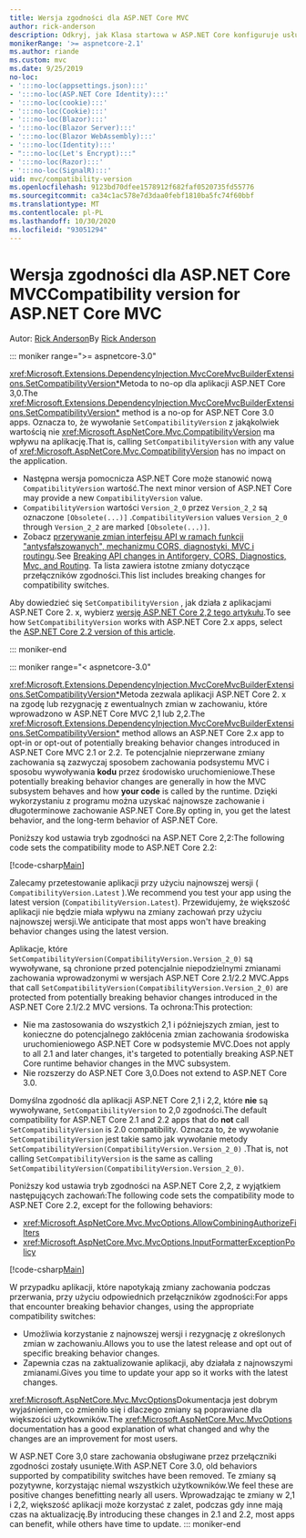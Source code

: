 ```yaml
---
title: Wersja zgodności dla ASP.NET Core MVC
author: rick-anderson
description: Odkryj, jak Klasa startowa w ASP.NET Core konfiguruje usługi i potok żądań aplikacji.
monikerRange: '>= aspnetcore-2.1'
ms.author: riande
ms.custom: mvc
ms.date: 9/25/2019
no-loc:
- ':::no-loc(appsettings.json):::'
- ':::no-loc(ASP.NET Core Identity):::'
- ':::no-loc(cookie):::'
- ':::no-loc(Cookie):::'
- ':::no-loc(Blazor):::'
- ':::no-loc(Blazor Server):::'
- ':::no-loc(Blazor WebAssembly):::'
- ':::no-loc(Identity):::'
- ":::no-loc(Let's Encrypt):::"
- ':::no-loc(Razor):::'
- ':::no-loc(SignalR):::'
uid: mvc/compatibility-version
ms.openlocfilehash: 9123bd70dfee1578912f682faf0520735fd55776
ms.sourcegitcommit: ca34c1ac578e7d3daa0febf1810ba5fc74f60bbf
ms.translationtype: MT
ms.contentlocale: pl-PL
ms.lasthandoff: 10/30/2020
ms.locfileid: "93051294"
---
```

# <a name="compatibility-version-for-aspnet-core-mvc"></a><span data-ttu-id="3eec4-103">Wersja zgodności dla ASP.NET Core MVC</span><span class="sxs-lookup"><span data-stu-id="3eec4-103">Compatibility version for ASP.NET Core MVC</span></span>

<span data-ttu-id="3eec4-104">Autor: [Rick Anderson](https://twitter.com/RickAndMSFT)</span><span class="sxs-lookup"><span data-stu-id="3eec4-104">By [Rick Anderson](https://twitter.com/RickAndMSFT)</span></span>

::: moniker range=">= aspnetcore-3.0"

<span data-ttu-id="3eec4-105"><xref:Microsoft.Extensions.DependencyInjection.MvcCoreMvcBuilderExtensions.SetCompatibilityVersion*>Metoda to no-op dla aplikacji ASP.NET Core 3,0.</span><span class="sxs-lookup"><span data-stu-id="3eec4-105">The <xref:Microsoft.Extensions.DependencyInjection.MvcCoreMvcBuilderExtensions.SetCompatibilityVersion*> method is a no-op for ASP.NET Core 3.0 apps.</span></span> <span data-ttu-id="3eec4-106">Oznacza to, że wywołanie `SetCompatibilityVersion` z jakąkolwiek wartością nie <xref:Microsoft.AspNetCore.Mvc.CompatibilityVersion> ma wpływu na aplikację.</span><span class="sxs-lookup"><span data-stu-id="3eec4-106">That is, calling `SetCompatibilityVersion` with any value of <xref:Microsoft.AspNetCore.Mvc.CompatibilityVersion> has no impact on the application.</span></span>

* <span data-ttu-id="3eec4-107">Następna wersja pomocnicza ASP.NET Core może stanowić nową `CompatibilityVersion` wartość.</span><span class="sxs-lookup"><span data-stu-id="3eec4-107">The next minor version of ASP.NET Core may provide a new `CompatibilityVersion` value.</span></span>
* <span data-ttu-id="3eec4-108">`CompatibilityVersion` wartości `Version_2_0` przez `Version_2_2` są oznaczone `[Obsolete(...)]` .</span><span class="sxs-lookup"><span data-stu-id="3eec4-108">`CompatibilityVersion` values `Version_2_0` through `Version_2_2` are marked `[Obsolete(...)]`.</span></span>
* <span data-ttu-id="3eec4-109">Zobacz [przerywanie zmian interfejsu API w ramach funkcji "antysfałszowanych", mechanizmu CORS, diagnostyki, MVC i routingu](https://github.com/aspnet/Announcements/issues/387).</span><span class="sxs-lookup"><span data-stu-id="3eec4-109">See [Breaking API changes in Antiforgery, CORS, Diagnostics, Mvc, and Routing](https://github.com/aspnet/Announcements/issues/387).</span></span> <span data-ttu-id="3eec4-110">Ta lista zawiera istotne zmiany dotyczące przełączników zgodności.</span><span class="sxs-lookup"><span data-stu-id="3eec4-110">This list includes breaking changes for compatibility switches.</span></span>

<span data-ttu-id="3eec4-111">Aby dowiedzieć się `SetCompatibilityVersion` , jak działa z aplikacjami ASP.NET Core 2. x, wybierz [wersję ASP.NET Core 2,2 tego artykułu](?view=aspnetcore-2.2).</span><span class="sxs-lookup"><span data-stu-id="3eec4-111">To see how `SetCompatibilityVersion` works with ASP.NET Core 2.x apps, select the [ASP.NET Core 2.2 version of this article](?view=aspnetcore-2.2).</span></span>

::: moniker-end

::: moniker range="< aspnetcore-3.0"

<span data-ttu-id="3eec4-112"><xref:Microsoft.Extensions.DependencyInjection.MvcCoreMvcBuilderExtensions.SetCompatibilityVersion*>Metoda zezwala aplikacji ASP.NET Core 2. x na zgodę lub rezygnację z ewentualnych zmian w zachowaniu, które wprowadzono w ASP.NET Core MVC 2,1 lub 2,2.</span><span class="sxs-lookup"><span data-stu-id="3eec4-112">The <xref:Microsoft.Extensions.DependencyInjection.MvcCoreMvcBuilderExtensions.SetCompatibilityVersion*> method allows an ASP.NET Core 2.x app to opt-in or opt-out of potentially breaking behavior changes introduced in ASP.NET Core MVC 2.1 or 2.2.</span></span> <span data-ttu-id="3eec4-113">Te potencjalnie nieprzerwane zmiany zachowania są zazwyczaj sposobem zachowania podsystemu MVC i sposobu wywoływania **kodu** przez środowisko uruchomieniowe.</span><span class="sxs-lookup"><span data-stu-id="3eec4-113">These potentially breaking behavior changes are generally in how the MVC subsystem behaves and how **your code** is called by the runtime.</span></span> <span data-ttu-id="3eec4-114">Dzięki wykorzystaniu z programu można uzyskać najnowsze zachowanie i długoterminowe zachowanie ASP.NET Core.</span><span class="sxs-lookup"><span data-stu-id="3eec4-114">By opting in, you get the latest behavior, and the long-term behavior of ASP.NET Core.</span></span>

<span data-ttu-id="3eec4-115">Poniższy kod ustawia tryb zgodności na ASP.NET Core 2,2:</span><span class="sxs-lookup"><span data-stu-id="3eec4-115">The following code sets the compatibility mode to ASP.NET Core 2.2:</span></span>

[!code-csharp[Main](compatibility-version/samples/2.x/CompatibilityVersionSample/Startup.cs?name=snippet1)]

<span data-ttu-id="3eec4-116">Zalecamy przetestowanie aplikacji przy użyciu najnowszej wersji ( `CompatibilityVersion.Latest` ).</span><span class="sxs-lookup"><span data-stu-id="3eec4-116">We recommend you test your app using the latest version (`CompatibilityVersion.Latest`).</span></span> <span data-ttu-id="3eec4-117">Przewidujemy, że większość aplikacji nie będzie miała wpływu na zmiany zachowań przy użyciu najnowszej wersji.</span><span class="sxs-lookup"><span data-stu-id="3eec4-117">We anticipate that most apps won't have breaking behavior changes using the latest version.</span></span>

<span data-ttu-id="3eec4-118">Aplikacje, które `SetCompatibilityVersion(CompatibilityVersion.Version_2_0)` są wywoływane, są chronione przed potencjalnie niepodzielnymi zmianami zachowania wprowadzonymi w wersjach ASP.NET Core 2.1/2.2 MVC.</span><span class="sxs-lookup"><span data-stu-id="3eec4-118">Apps that call `SetCompatibilityVersion(CompatibilityVersion.Version_2_0)` are protected from potentially breaking behavior changes introduced in the ASP.NET Core 2.1/2.2 MVC versions.</span></span> <span data-ttu-id="3eec4-119">Ta ochrona:</span><span class="sxs-lookup"><span data-stu-id="3eec4-119">This protection:</span></span>

* <span data-ttu-id="3eec4-120">Nie ma zastosowania do wszystkich 2,1 i późniejszych zmian, jest to konieczne do potencjalnego zakłócenia zmian zachowania środowiska uruchomieniowego ASP.NET Core w podsystemie MVC.</span><span class="sxs-lookup"><span data-stu-id="3eec4-120">Does not apply to all 2.1 and later changes, it's targeted to potentially breaking ASP.NET Core runtime behavior changes in the MVC subsystem.</span></span>
* <span data-ttu-id="3eec4-121">Nie rozszerzy do ASP.NET Core 3,0.</span><span class="sxs-lookup"><span data-stu-id="3eec4-121">Does not extend to ASP.NET Core 3.0.</span></span>

<span data-ttu-id="3eec4-122">Domyślna zgodność dla aplikacji ASP.NET Core 2,1 i 2,2, które **nie** są wywoływane, `SetCompatibilityVersion` to 2,0 zgodności.</span><span class="sxs-lookup"><span data-stu-id="3eec4-122">The default compatibility for ASP.NET Core 2.1 and 2.2 apps that do **not** call `SetCompatibilityVersion` is 2.0 compatibility.</span></span> <span data-ttu-id="3eec4-123">Oznacza to, że wywołanie `SetCompatibilityVersion` jest takie samo jak wywołanie metody `SetCompatibilityVersion(CompatibilityVersion.Version_2_0)` .</span><span class="sxs-lookup"><span data-stu-id="3eec4-123">That is, not calling `SetCompatibilityVersion` is the same as calling `SetCompatibilityVersion(CompatibilityVersion.Version_2_0)`.</span></span>

<span data-ttu-id="3eec4-124">Poniższy kod ustawia tryb zgodności na ASP.NET Core 2,2, z wyjątkiem następujących zachowań:</span><span class="sxs-lookup"><span data-stu-id="3eec4-124">The following code sets the compatibility mode to ASP.NET Core 2.2, except for the following behaviors:</span></span>

* <xref:Microsoft.AspNetCore.Mvc.MvcOptions.AllowCombiningAuthorizeFilters>
* <xref:Microsoft.AspNetCore.Mvc.MvcOptions.InputFormatterExceptionPolicy>

[!code-csharp[Main](compatibility-version/samples/2.x/CompatibilityVersionSample/Startup2.cs?name=snippet1)]

<span data-ttu-id="3eec4-125">W przypadku aplikacji, które napotykają zmiany zachowania podczas przerwania, przy użyciu odpowiednich przełączników zgodności:</span><span class="sxs-lookup"><span data-stu-id="3eec4-125">For apps that encounter breaking behavior changes, using the appropriate compatibility switches:</span></span>

* <span data-ttu-id="3eec4-126">Umożliwia korzystanie z najnowszej wersji i rezygnację z określonych zmian w zachowaniu.</span><span class="sxs-lookup"><span data-stu-id="3eec4-126">Allows you to use the latest release and opt out of specific breaking behavior changes.</span></span>
* <span data-ttu-id="3eec4-127">Zapewnia czas na zaktualizowanie aplikacji, aby działała z najnowszymi zmianami.</span><span class="sxs-lookup"><span data-stu-id="3eec4-127">Gives you time to update your app so it works with the latest changes.</span></span>

<span data-ttu-id="3eec4-128"><xref:Microsoft.AspNetCore.Mvc.MvcOptions>Dokumentacja jest dobrym wyjaśnieniem, co zmieniło się i dlaczego zmiany są poprawiane dla większości użytkowników.</span><span class="sxs-lookup"><span data-stu-id="3eec4-128">The <xref:Microsoft.AspNetCore.Mvc.MvcOptions> documentation has a good explanation of what changed and why the changes are an improvement for most users.</span></span>

<span data-ttu-id="3eec4-129">W ASP.NET Core 3,0 stare zachowania obsługiwane przez przełączniki zgodności zostały usunięte.</span><span class="sxs-lookup"><span data-stu-id="3eec4-129">With ASP.NET Core 3.0, old behaviors supported by compatibility switches have been removed.</span></span> <span data-ttu-id="3eec4-130">Te zmiany są pozytywne, korzystając niemal wszystkich użytkowników.</span><span class="sxs-lookup"><span data-stu-id="3eec4-130">We feel these are positive changes benefitting nearly all users.</span></span> <span data-ttu-id="3eec4-131">Wprowadzając te zmiany w 2,1 i 2,2, większość aplikacji może korzystać z zalet, podczas gdy inne mają czas na aktualizację.</span><span class="sxs-lookup"><span data-stu-id="3eec4-131">By introducing these changes in 2.1 and 2.2, most apps can benefit, while others have time to update.</span></span>
::: moniker-end